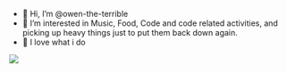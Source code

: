 - 👋 Hi, I’m @owen-the-terrible
- 👀 I’m interested in Music, Food, Code and code related activities, and picking up heavy things just to put them back down again.
- 🌱 I love what i do



![](https://github-profile-summary-cards.vercel.app/api/cards/profile-details?username=owen-the-terrible&theme=github_dark)
<!---
owen-the-terrible/owen-the-terrible is a ✨ special ✨ repository because its `README.md` (this file) appears on your GitHub profile.
You can click the Preview link to take a look at your changes.
--->
